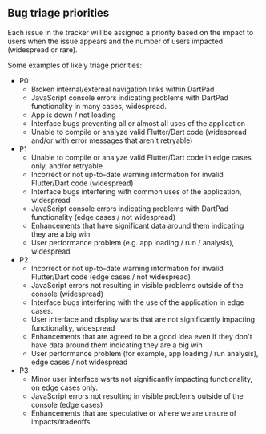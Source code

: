 ## Bug triage priorities

Each issue in the tracker will be assigned a priority based on the impact to
users when the issue appears and the number of users impacted (widespread or
rare).

Some examples of likely triage priorities:

* P0
    *   Broken internal/external navigation links within DartPad
    *   JavaScript console errors indicating problems with DartPad functionality in many cases, widespread.
    *   App is down / not loading
    *   Interface bugs preventing all or almost all uses of the application
    *   Unable to compile or analyze valid Flutter/Dart code (widespread and/or with error messages that aren't retryable)
* P1
    *   Unable to compile or analyze valid Flutter/Dart code in edge cases only, and/or retryable
    *   Incorrect or not up-to-date warning information for invalid Flutter/Dart code (widespread)
    *   Interface bugs interfering with common uses of the application, widespread
    *   JavaScript console errors indicating problems with DartPad functionality (edge cases / not widespread)
    *   Enhancements that have significant data around them indicating they are a big win
    *   User performance problem (e.g. app loading / run / analysis), widespread
* P2
    *   Incorrect or not up-to-date warning information for invalid Flutter/Dart code (edge cases / not widespread)
    *   JavaScript errors not resulting in visible problems outside of the console (widespread)
    *   Interface bugs interfering with the use of the application in edge cases.
    *   User interface and display warts that are not significantly impacting functionality, widespread
    *   Enhancements that are agreed to be a good idea even if they don't have data around them indicating they are a big win
    *   User performance problem (for example, app loading / run analysis), edge cases / not widespread
* P3
    *   Minor user interface warts not significantly impacting functionality, on edge cases only.
    *   JavaScript errors not resulting in visible problems outside of the console (edge cases)
    *   Enhancements that are speculative or where we are unsure of impacts/tradeoffs
